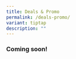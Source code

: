 ```yaml
---
title: Deals & Promo
permalink: /deals-promo/
variant: tiptap
description: ""
---
```

<h3>Coming soon!</h3>
<p></p>